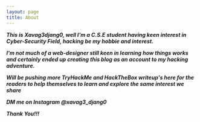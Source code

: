 ```yaml
---
layout: page
title: About
---
```

***This is Xavag3djang0, well I'm a C.S.E student having keen interest in Cyber-Security Field, hacking be my hobbie and interest.***

***I'm not much of a web-designer still keen in learning how things works and certainly ended up creating this blog as an account to my hacking adventure.***

***Will be pushing more TryHackMe and HackTheBox writeup's here for the readers to help themselves to learn and explore the same interest we share***

***DM me on Instagram @xavag3_djang0***

***Thank You!!!***